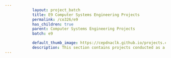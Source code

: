 ```yaml
---
            layout: project_batch
            title: E9 Computer Systems Engineering Projects
            permalink: /co326/e9
            has_children: true
            parent: Computer Systems Engineering Projects
            batch: e9

            default_thumb_image: https://cepdnaclk.github.io/projects.ce.pdn.ac.lk/data/categories/co326/thumbnail.jpg
            description: This section contains projects conducted as a partial requirement to complete the course CO326. The timeline for the project is semester 6 (second semester of the third year) of the undergraduate. The main objective of this is to give students a hand on experience of Industrial Communication Networks.
---
```

